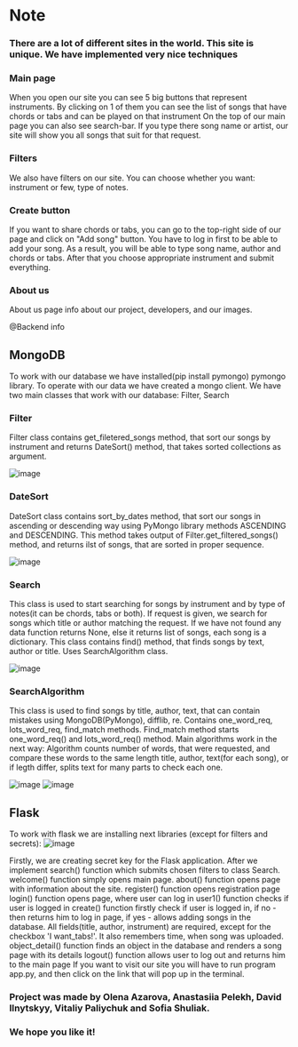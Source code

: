 # Note

### There are a lot of different sites in the world. This site is unique. We have implemented very nice techniques

### Main page
When you open our site you can see 5 big buttons that represent instruments. 
By clicking on 1 of them you can see the list of songs that have chords or tabs and can be played on that instrument
On the top of our main page you can also see search-bar. If you type there song name or artist, our site will show you all songs that suit for that request.

### Filters 
We also have filters on our site. You can choose whether you want: instrument or few, type of notes.

### Create button
If you want to share chords or tabs, you can go to the top-right side of our page and click on "Add song" button. You have to log in first to be able to add your song.
As a result, you will be able to type song name, author and chords or tabs. After that you choose appropriate instrument and submit everything.

### About us 
About us page info about our project, developers, and our images.






@Backend info

## MongoDB
To work with our database we have installed(pip install pymongo) pymongo library.
To operate with our data we have created a mongo client.
We have two main classes that work with our database: Filter, Search

### Filter
Filter class contains get_filetered_songs method, that sort our songs by instrument and returns DateSort() method, that takes sorted collections as argument.

![image](https://user-images.githubusercontent.com/116728854/230792610-60f8cc07-edd7-4189-a051-d6a16841badf.png)


### DateSort
DateSort class contains sort_by_dates method, that sort our songs in ascending or descending way using PyMongo library methods ASCENDING and DESCENDING.
This method takes output of Filter.get_filtered_songs() method, and returns ilst of songs, that are sorted in proper sequence.

![image](https://user-images.githubusercontent.com/116728854/230791992-88c2518c-07c9-4893-aa39-4e8c4ea47b99.png)


### Search 
This class is used to start searching for songs by instrument and by type of notes(it can be chords, tabs or both).
If request is given, we search for songs which title or author matching the request.
If we have not found any data function returns None, else it returns list of songs, each song is a dictionary.
This class contains find() method, that finds songs by text, author or title. Uses SearchAlgorithm class.

![image](https://user-images.githubusercontent.com/116728854/230792539-edbfe4f0-8106-412c-aa38-1ae5997d7750.png)



### SearchAlgorithm
This class is used to find songs by title, author, text, that can contain mistakes using MongoDB(PyMongo), difflib, re.
Contains one_word_req, lots_word_req, find_match methods. 
Find_match method starts one_word_req() and lots_word_req() method.
Main algorithms work in the next way:
Algorithm counts number of words, that were requested, and compare these words to the same length title, author, text(for each song), or if legth differ, splits text for many parts to check each one.

![image](https://user-images.githubusercontent.com/116728854/230792309-e35caff2-cfa8-42be-88e7-1b74eb7dc484.png)
![image](https://user-images.githubusercontent.com/116728854/230792328-dbd41e5a-48f6-4f87-83e5-dc2f47e7a6cc.png)



## Flask
To work with flask we are installing next libraries (except for filters and secrets):
![image](https://user-images.githubusercontent.com/116667018/230793400-106f223a-0ead-4f88-a1fc-a7347a37a643.png)


Firstly, we are creating secret key for the Flask application.
After we implement search() function which submits chosen filters to class Search.
welcome() function simply opens main page.
about() function opens page with information about the site.
register() function opens registration page
login() function opens page, where user can log in
user1() function checks if user is logged in
create() function firstly check if user is logged in, if no - then returns him to log in page, if yes - allows adding songs in the database. All fields(title, author, instrument) are required, except for the checkbox 'I want_tabs!'. It also remembers time, when song was uploaded.
object_detail() function finds an object in the database and renders a song page with its details
logout() function allows user to log out and returns him to the main page
If you want to visit our site you will have to run program app.py, and then click on the link that will pop up in the terminal.

### Project was made by Olena Azarova, Anastasiia Pelekh, David Ilnytskyy, Vitaliy Paliychuk and Sofia Shuliak. 
### We hope you like it!
